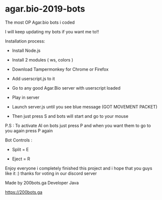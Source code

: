 # agar.bio-2019-bots

The most OP Agar.bio bots i coded

I will keep updating my bots if you want me to!!

Installation process:

- Install Node.js

- Install 2 modules ( ws, colors )

- Download Tampermonkey for Chrome or Firefox

- Add userscript.js to it

- Go to any good Agar.Bio server with userscript loaded

- Play in server

- Launch server.js until you see blue message (GOT MOVEMENT PACKET)

- Then just press S and bots will start and go to your mouse

P.S : To activate AI on bots just press P and when you want them to go to you again press P again

Bot Controls :

- Split = E

- Eject = R

Enjoy everyone i completely finished this project and i hope that you guys like it :) thanks for voting in our discord server

Made by 200bots.ga Developer Java

https://200bots.ga
